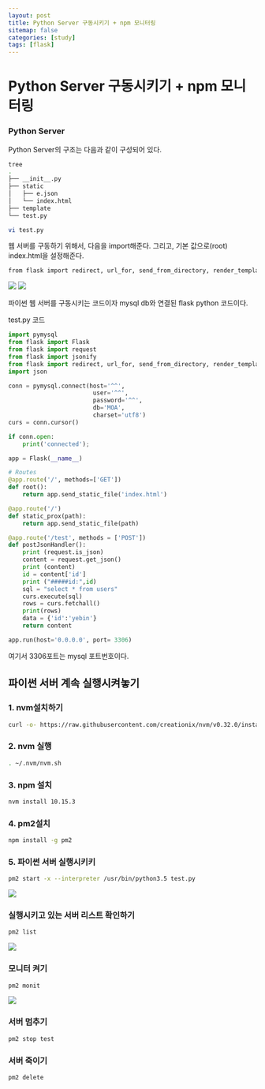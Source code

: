 ```yaml
---
layout: post
title: Python Server 구동시키기 + npm 모니터링
sitemap: false
categories: [study]
tags: [flask]
---
```

# Python Server 구동시키기 + npm 모니터링

### Python Server
Python Server의 구조는 다음과 같이 구성되어 있다. 

~~~bash
tree
.
├── __init__.py
├── static
│   ├── e.json
│   └── index.html
├── template
└── test.py
~~~


~~~bash
vi test.py
~~~

웹 서버를 구동하기 위해서, 다음을 import해준다. 
그리고, 기본 값으로(root) index.html을 설정해준다. 
~~~bash
from flask import redirect, url_for, send_from_directory, render_template
~~~
![](https://images.velog.io/images/kongsub/post/c55d986d-5910-4b7f-973e-6873bc4673bf/image.png)
![](https://images.velog.io/images/kongsub/post/30f9eed9-7ebe-41e4-8706-75b5bb078032/image.png)

파이썬 웹 서버를 구동시키는 코드이자 mysql db와 연결된 flask python 코드이다. 

test.py 코드 
~~~python
import pymysql
from flask import Flask
from flask import request
from flask import jsonify
from flask import redirect, url_for, send_from_directory, render_template
import json

conn = pymysql.connect(host='^^',
                        user='^^',
                        password='^^',
                        db='MOA',
                        charset='utf8')
curs = conn.cursor()

if conn.open:
    print('connected');

app = Flask(__name__)

# Routes
@app.route('/', methods=['GET'])
def root():
    return app.send_static_file('index.html')

@app.route('/')
def static_prox(path):
    return app.send_static_file(path)

@app.route('/test', methods = ['POST'])
def postJsonHandler():
    print (request.is_json)
    content = request.get_json()
    print (content)
    id = content['id']
    print ("#####id:",id)
    sql = "select * from users"
    curs.execute(sql)
    rows = curs.fetchall()
    print(rows)
    data = {'id':'yebin'}
    return content

app.run(host='0.0.0.0', port= 3306)
~~~
여기서 3306포트는 mysql 포트번호이다. 


## 파이썬 서버 계속 실행시켜놓기

### 1. nvm설치하기
~~~bash
curl -o- https://raw.githubusercontent.com/creationix/nvm/v0.32.0/install.sh | bash
~~~

### 2. nvm 실행
~~~bash
. ~/.nvm/nvm.sh
~~~

### 3. npm 설치
~~~bash
nvm install 10.15.3
~~~

### 4. pm2설치
~~~bash
npm install -g pm2
~~~

### 5. 파이썬 서버 실행시키키
~~~bash
pm2 start -x --interpreter /usr/bin/python3.5 test.py
~~~
![](https://images.velog.io/images/kongsub/post/70b65c57-9f66-41e4-8b7c-3e5d7c9ecc20/image.png)

### 실행시키고 있는 서버 리스트 확인하기
~~~bash
pm2 list
~~~
![](https://images.velog.io/images/kongsub/post/de5deb93-3171-4679-a52b-3bfb052657c0/image.png)

### 모니터 켜기
~~~bash
pm2 monit
~~~
![](https://images.velog.io/images/kongsub/post/fcc7a734-6641-4287-955a-c5802a58639f/image.png)

### 서버 멈추기
~~~bash
pm2 stop test
~~~

### 서버 죽이기
~~~bash
pm2 delete
~~~






















